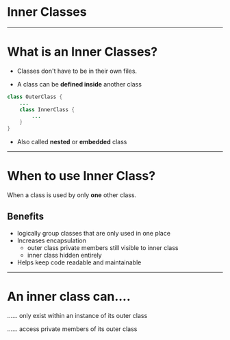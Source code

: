 # Inner Classes

---

# What is an Inner Classes?
- Classes don't have to be in their own files.

- A class can be **defined inside** another class


```java
class OuterClass {
    ...
    class InnerClass {
        ...
    }
}
```

- Also called **nested** or **embedded** class

---
# When to use Inner Class?
When a class is used by only **one** other class.

## Benefits
- logically group classes that are only used in one place
- Increases encapsulation
    - outer class private members still visible to inner class
    - inner class hidden entirely
- Helps keep code readable and maintainable
---
# An inner class can....

...... only exist within an instance of its outer class

...... access private members of its outer class
